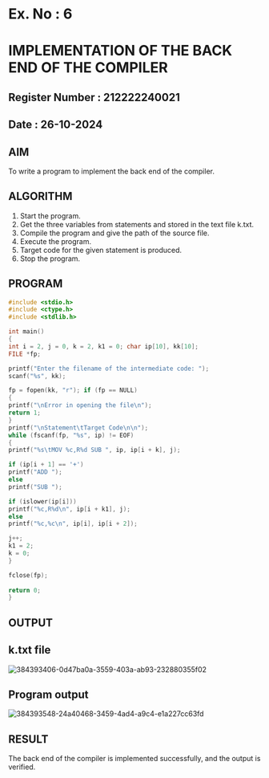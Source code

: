 # Ex. No : 6	
# IMPLEMENTATION OF THE BACK END OF THE COMPILER 
## Register Number : 212222240021
## Date : 26-10-2024

## AIM   
To write a program to implement the back end of the compiler.

## ALGORITHM
1.	Start the program.
2.	Get the three variables from statements and stored in the text file k.txt.
3.	Compile the program and give the path of the source file.
4.	Execute the program.
5.	Target code for the given statement is produced.
6.	Stop the program.

## PROGRAM
```c
#include <stdio.h>
#include <ctype.h> 
#include <stdlib.h>

int main()
{
int i = 2, j = 0, k = 2, k1 = 0; char ip[10], kk[10];
FILE *fp;

printf("Enter the filename of the intermediate code: ");
scanf("%s", kk);

fp = fopen(kk, "r"); if (fp == NULL)
{
printf("\nError in opening the file\n");
return 1;
}
printf("\nStatement\tTarget Code\n\n");
while (fscanf(fp, "%s", ip) != EOF)
{
printf("%s\tMOV %c,R%d SUB ", ip, ip[i + k], j);

if (ip[i + 1] == '+')
printf("ADD ");
else
printf("SUB ");

if (islower(ip[i]))
printf("%c,R%d\n", ip[i + k1], j);
else
printf("%c,%c\n", ip[i], ip[i + 2]);

j++;
k1 = 2;
k = 0;
}

fclose(fp);
 
return 0;
}
```
## OUTPUT 
## k.txt file

![384393406-0d47ba0a-3559-403a-ab93-232880355f02](https://github.com/user-attachments/assets/267e738d-3af2-4446-89ad-bcf15eaa5c98)

## Program output

![384393548-24a40468-3459-4ad4-a9c4-e1a227cc63fd](https://github.com/user-attachments/assets/a54e41d9-b904-4052-9937-38cc5bf5f065)


## RESULT
The back end of the compiler is implemented successfully, and the output is verified.
